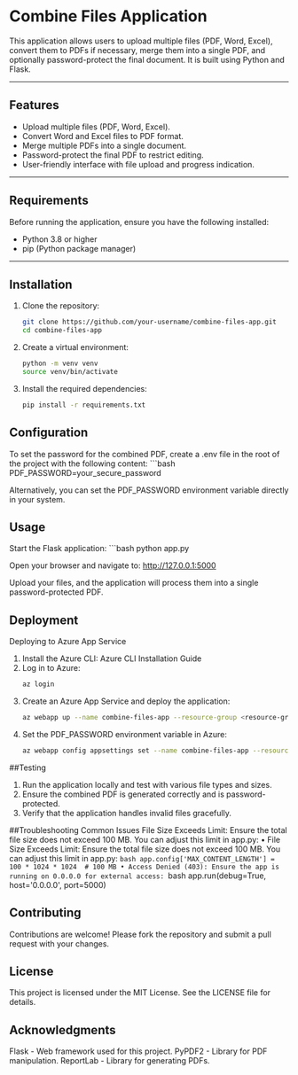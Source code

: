 # Combine Files Application

This application allows users to upload multiple files (PDF, Word, Excel), convert them to PDFs if necessary, merge them into a single PDF, and optionally password-protect the final document. It is built using Python and Flask.

---

## Features

- Upload multiple files (PDF, Word, Excel).
- Convert Word and Excel files to PDF format.
- Merge multiple PDFs into a single document.
- Password-protect the final PDF to restrict editing.
- User-friendly interface with file upload and progress indication.

---

## Requirements

Before running the application, ensure you have the following installed:

- Python 3.8 or higher
- pip (Python package manager)

---

## Installation

1. Clone the repository:
   ```bash
   git clone https://github.com/your-username/combine-files-app.git
   cd combine-files-app

2. Create a virtual environment:
    ```bash
    python -m venv venv
    source venv/bin/activate
    
3. Install the required dependencies:
    ```bash
    pip install -r requirements.txt
    
## Configuration
To set the password for the combined PDF, create a .env file in the root of the project with the following content:
    ```bash
    PDF_PASSWORD=your_secure_password

Alternatively, you can set the PDF_PASSWORD environment variable directly in your system.

## Usage
Start the Flask application:
    ```bash
    python app.py

Open your browser and navigate to:
http://127.0.0.1:5000

Upload your files, and the application will process them into a single password-protected PDF.

## Deployment
Deploying to Azure App Service
1. Install the Azure CLI: Azure CLI Installation Guide
2. Log in to Azure:
    ```bash
    az login
3. Create an Azure App Service and deploy the application:
    ```bash
    az webapp up --name combine-files-app --resource-group <resource-group> --runtime "PYTHON:3.8"
4. Set the PDF_PASSWORD environment variable in Azure:
    ```bash
    az webapp config appsettings set --name combine-files-app --resource-group <resource-group> --settings PDF_PASSWORD=your_secure_password

##Testing
1. Run the application locally and test with various file types and sizes.
2. Ensure the combined PDF is generated correctly and is password-protected.
3. Verify that the application handles invalid files gracefully.

##Troubleshooting
Common Issues
File Size Exceeds Limit: Ensure the total file size does not exceed 100 MB. You can adjust this limit in app.py:
• File Size Exceeds Limit: Ensure the total file size does not exceed 100 MB. You can adjust this limit in app.py:
    ```bash
    app.config['MAX_CONTENT_LENGTH'] = 100 * 1024 * 1024  # 100 MB
• Access Denied (403): Ensure the app is running on 0.0.0.0 for external access:
    ```bash
    app.run(debug=True, host='0.0.0.0', port=5000)

## Contributing
Contributions are welcome! Please fork the repository and submit a pull request with your changes.

## License
This project is licensed under the MIT License. See the LICENSE file for details.

## Acknowledgments
Flask - Web framework used for this project.
PyPDF2 - Library for PDF manipulation.
ReportLab - Library for generating PDFs.